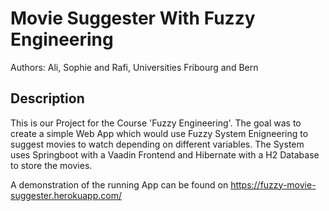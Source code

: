 # Movie Suggester With Fuzzy Engineering

Authors: Ali, Sophie and Rafi, Universities Fribourg and Bern

## Description

This is our Project for the Course 'Fuzzy Engineering'. The goal was to create a simple Web App which would use Fuzzy System Enigneering to suggest movies to watch depending on different variables.
The System uses Springboot with a Vaadin Frontend and Hibernate with a H2 Database to store the movies.

A demonstration of the running App can be found on https://fuzzy-movie-suggester.herokuapp.com/
